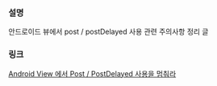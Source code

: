 ### 설명
안드로이드 뷰에서 post / postDelayed 사용 관련 주의사항 정리 글

### 링크
[Android View 에서 Post / PostDelayed 사용을 멈춰라](https://www.notion.so/Android-View-Post-PostDelayed-1946cba4d2004637a8e4c5c21463b85f)
